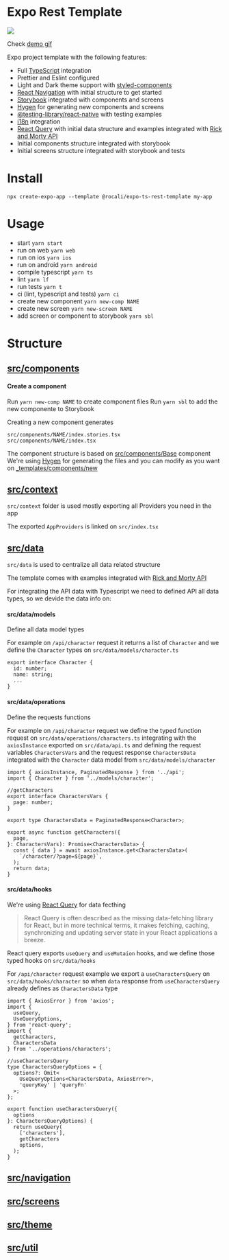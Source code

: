 # Expo Rest Template

<img src="./demo.gif" />

Check [demo gif](https://github.com/lucasrocali/expo-ts-rest-template)

Expo project template with the following features:

- Full [TypeScript](https://docs.expo.dev/guides/typescript/) integration
- Prettier and Eslint configured
- Light and Dark theme support with [styled-components](https://styled-components.com/docs/basics#react-native)
- [React Navigation](https://reactnavigation.org/docs/getting-started/) with initial structure to get started
- [Storybook](https://storybook.js.org/tutorials/intro-to-storybook/react-native/en/get-started/) integrated with components and screens
- [Hygen](https://www.hygen.io/docs/quick-start) for generating new components and screens
- [@testing-library/react-native](https://testing-library.com/docs/react-native-testing-library/intro/) with testing examples
- [i18n](https://docs.expo.dev/versions/latest/sdk/localization/) integration
- [React Query](https://react-query-v2.tanstack.com/) with initial data structure and examples integrated with [Rick and Morty API](https://rickandmortyapi.com/)
- Initial components structure integrated with storybook
- Initial screens structure integrated with storybook and tests

# Install

```
npx create-expo-app --template @rocali/expo-ts-rest-template my-app
```

# Usage

- start `yarn start`
- run on web `yarn web`
- run on ios `yarn ios`
- run on android `yarn android`
- compile typescript `yarn ts`
- lint `yarn lf`
- run tests `yarn t`
- ci (lint, typescript and tests) `yarn ci`
- create new component `yarn new-comp NAME`
- create new screen `yarn new-screen NAME`
- add screen or component to storybook `yarn sbl`

# Structure

## [src/components](https://github.com/lucasrocali/expo-ts-rest-template/tree/main/src/components)

#### Create a component

Run `yarn new-comp NAME` to create component files
Run `yarn sbl` to add the new componente to Storybook

Creating a new component generates

```
src/components/NAME/index.stories.tsx
src/components/NAME/index.tsx
```

The component structure is based on [src/components/Base](https://github.com/lucasrocali/expo-ts-rest-template/tree/main/src/components/Base) component
We're using [Hygen](https://www.hygen.io/docs/quick-start) for generating the files and you can modify as you want on [\_templates/components/new](https://github.com/lucasrocali/expo-ts-rest-template/tree/main/_templates/component/new)

## [src/context](https://github.com/lucasrocali/expo-ts-rest-template/tree/main/src/context)

`src/context` folder is used mostly exporting all Providers you need in the app

The exported `AppProviders` is linked on `src/index.tsx`

## [src/data](https://github.com/lucasrocali/expo-ts-rest-template/tree/main/src/data)

`src/data` is used to centralize all data related structure

The template comes with examples integrated with [Rick and Morty API](https://rickandmortyapi.com/)

For integrating the API data with Typescript we need to defined API all data types, so we devide the data info on:

#### src/data/models

Define all data model types

For example on `/api/character` request it returns a list of `Character` and we define the `Character` types on `src/data/models/character.ts`

```
export interface Character {
  id: number;
  name: string;
  ...
}
```

#### src/data/operations

Define the requests functions

For example on `/api/character` request we define the typed function request on `src/data/operations/characters.ts` integrating with the `axiosInstance` exported on `src/data/api.ts` and defining the request variables `CharactersVars` and the request response `CharactersData` integrated with the `Character` data model from `src/data/models/character`

```
import { axiosInstance, PaginatedResponse } from '../api';
import { Character } from '../models/character';

//getCharacters
export interface CharactersVars {
  page: number;
}

export type CharactersData = PaginatedResponse<Character>;

export async function getCharacters({
  page,
}: CharactersVars): Promise<CharactersData> {
  const { data } = await axiosInstance.get<CharactersData>(
    `/character/?page=${page}`,
  );
  return data;
}

```

#### src/data/hooks

We're using [React Query](https://react-query-v2.tanstack.com/) for data fecthing

> React Query is often described as the missing data-fetching library for React, but in more technical terms, it makes fetching, caching, synchronizing and updating server state in your React applications a breeze.

React query exports `useQuery` and `useMutaion` hooks, and we define those typed hooks on `src/data/hooks`

For `/api/character` request example we export a `useCharactersQuery` on `src/data/hooks/character` so when `data` response from `useCharactersQuery` already defines as `CharactersData` type

```
import { AxiosError } from 'axios';
import {
  useQuery,
  UseQueryOptions,
} from 'react-query';
import {
  getCharacters,
  CharactersData
} from '../operations/characters';

//useCharactersQuery
type CharactersQueryOptions = {
  options?: Omit<
    UseQueryOptions<CharactersData, AxiosError>,
    'queryKey' | 'queryFn'
  >;
};

export function useCharactersQuery({
  options
}: CharactersQueryOptions) {
  return useQuery(
    ['characters'],
    getCharacters
    options,
  );
}
```

## [src/navigation](https://github.com/lucasrocali/expo-ts-rest-template/tree/main/src/navigation)

## [src/screens](https://github.com/lucasrocali/expo-ts-rest-template/tree/main/src/screens)

## [src/theme](https://github.com/lucasrocali/expo-ts-rest-template/tree/main/src/theme)

## [src/util](https://github.com/lucasrocali/expo-ts-rest-template/tree/main/src/util)
